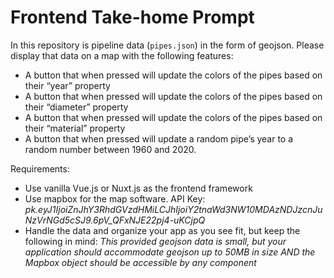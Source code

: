 # Frontend Take-home Prompt

In this repository is pipeline data (`pipes.json`) in the form of geojson. Please display that data on a map with the following features:
- A button that when pressed will update the colors of the pipes based on their “year” property
- A button that when pressed will update the colors of the pipes based on their “diameter” property
- A button that when pressed will update the colors of the pipes based on their “material” property
- A button that when pressed will update a random pipe’s year to a random number between 1960 and 2020.

Requirements:
- Use vanilla Vue.js or Nuxt.js as the frontend framework
- Use mapbox for the map software. API Key: _pk.eyJ1IjoiZnJhY3RhdGVzdHMiLCJhIjoiY2tnaWd3NW10MDAzNDJzcnJuNzVrNGd5cSJ9.6pV_QFxNJE22pj4-uKCjpQ_
- Handle the data and organize your app as you see fit, but keep the following in mind: _This provided geojson data is small, but your application should accommodate geojson up to 50MB in size AND the Mapbox object should be accessible by any component_


